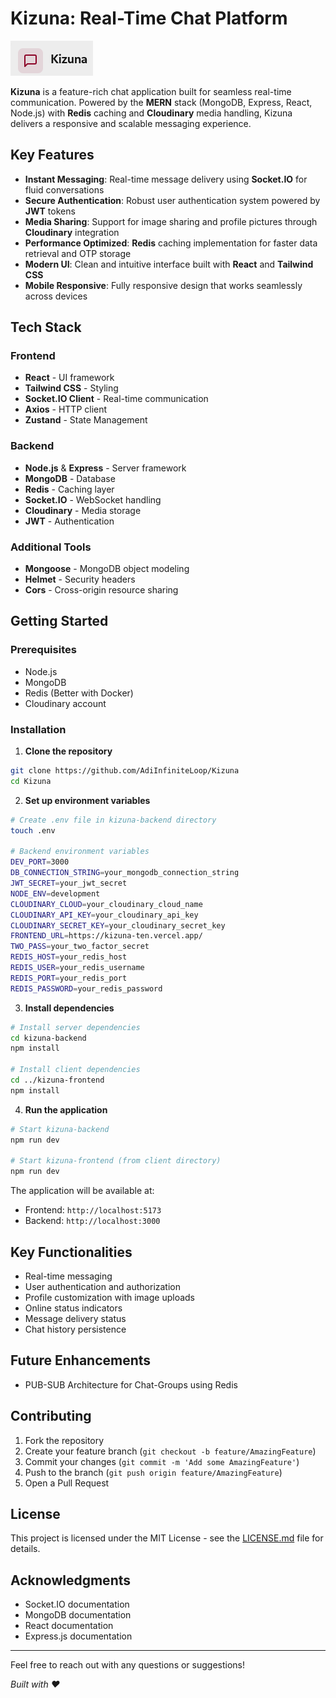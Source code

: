 # **Kizuna: Real-Time Chat Platform**
![Kizuna Logo](./kizuna-frontend/public/kizuna-logo.png)

**Kizuna** is a feature-rich chat application built for seamless real-time communication. Powered by the **MERN** stack (MongoDB, Express, React, Node.js) with **Redis** caching and **Cloudinary** media handling, Kizuna delivers a responsive and scalable messaging experience.

## **Key Features**

- **Instant Messaging**: Real-time message delivery using **Socket.IO** for fluid conversations
- **Secure Authentication**: Robust user authentication system powered by **JWT** tokens
- **Media Sharing**: Support for image sharing and profile pictures through **Cloudinary** integration
- **Performance Optimized**: **Redis** caching implementation for faster data retrieval and OTP storage
- **Modern UI**: Clean and intuitive interface built with **React** and **Tailwind CSS**
- **Mobile Responsive**: Fully responsive design that works seamlessly across devices

## **Tech Stack**

### Frontend
- **React** - UI framework
- **Tailwind CSS** - Styling
- **Socket.IO Client** - Real-time communication
- **Axios** - HTTP client
- **Zustand** - State Management

### Backend
- **Node.js** & **Express** - Server framework
- **MongoDB** - Database
- **Redis** - Caching layer
- **Socket.IO** - WebSocket handling
- **Cloudinary** - Media storage
- **JWT** - Authentication

### Additional Tools
- **Mongoose** - MongoDB object modeling
- **Helmet** - Security headers
- **Cors** - Cross-origin resource sharing

## **Getting Started**

### Prerequisites
- Node.js
- MongoDB
- Redis (Better with Docker)
- Cloudinary account

### Installation

1. **Clone the repository**
```bash
git clone https://github.com/AdiInfiniteLoop/Kizuna
cd Kizuna
```

2. **Set up environment variables**
```bash
# Create .env file in kizuna-backend directory
touch .env

# Backend environment variables
DEV_PORT=3000
DB_CONNECTION_STRING=your_mongodb_connection_string
JWT_SECRET=your_jwt_secret
NODE_ENV=development
CLOUDINARY_CLOUD=your_cloudinary_cloud_name
CLOUDINARY_API_KEY=your_cloudinary_api_key
CLOUDINARY_SECRET_KEY=your_cloudinary_secret_key
FRONTEND_URL=https://kizuna-ten.vercel.app/
TWO_PASS=your_two_factor_secret
REDIS_HOST=your_redis_host
REDIS_USER=your_redis_username
REDIS_PORT=your_redis_port
REDIS_PASSWORD=your_redis_password
```

3. **Install dependencies**
```bash
# Install server dependencies
cd kizuna-backend
npm install

# Install client dependencies
cd ../kizuna-frontend
npm install
```

4. **Run the application**
```bash
# Start kizuna-backend 
npm run dev

# Start kizuna-frontend (from client directory)
npm run dev
```

The application will be available at:
- Frontend: `http://localhost:5173`
- Backend: `http://localhost:3000`

## **Key Functionalities**

- Real-time messaging
- User authentication and authorization
- Profile customization with image uploads
- Online status indicators
- Message delivery status
- Chat history persistence

## **Future Enhancements**

- PUB-SUB Architecture for Chat-Groups using Redis

## **Contributing**

1. Fork the repository
2. Create your feature branch (`git checkout -b feature/AmazingFeature`)
3. Commit your changes (`git commit -m 'Add some AmazingFeature'`)
4. Push to the branch (`git push origin feature/AmazingFeature`)
5. Open a Pull Request

## **License**

This project is licensed under the MIT License - see the [LICENSE.md](LICENSE.md) file for details.

## **Acknowledgments**

- Socket.IO documentation
- MongoDB documentation
- React documentation
- Express.js documentation

---

Feel free to reach out with any questions or suggestions!

*Built with ❤️*
